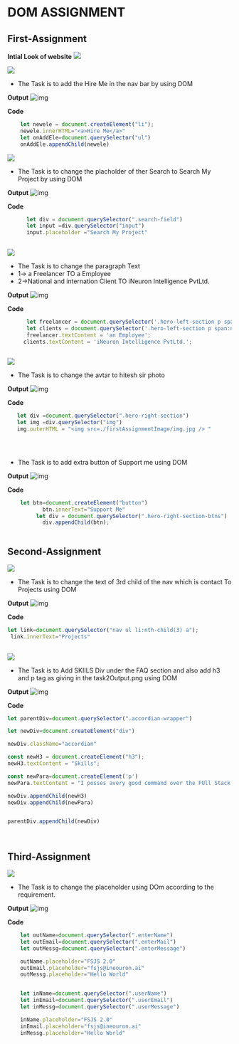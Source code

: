  # DOM ASSIGNMENT #

 ## First-Assignment ##
**Intial Look of website**
 ![](./firstAssignmentImage/Solution_snap/Intial.png)

![](https://img.shields.io/badge/-Task--1-brightgreen)

- The Task is to add the Hire Me in the nav bar  by using DOM

**Output**
![img](./firstAssignmentImage//Solution_snap/output-1.png)

**Code**

``` javascript
    let newele = document.createElement("li");
    newele.innerHTML="<a>Hire Me</a>"
    let onAddEle=document.querySelector("ul")
    onAddEle.appendChild(newele)
 ```


![](https://img.shields.io/badge/-Task--2-brightgreen)

- The Task is to change the placholder of ther Search to Search My Project by using DOM

**Output**
![img](./firstAssignmentImage/Solution_snap/output-2.png)

**Code**

``` javascript
      let div = document.querySelector(".search-field")
      let input =div.querySelector("input")
      input.placeholder ="Search My Project"
   
 ```
 



![](https://img.shields.io/badge/-Task--3-brightgreen)

- The Task is to  change the paragraph Text
 - 1-> a Freelancer TO a Employee
 - 2->National and internation Client TO iNeuron Intelligence PvtLtd.

**Output**
![img](./firstAssignmentImage/Solution_snap/output-3.png)

**Code**

``` javascript
      let freelancer = document.querySelector('.hero-left-section p span:nth-child(3)');
      let clients = document.querySelector('.hero-left-section p span:nth-child(5)');
      freelancer.textContent = 'an Employee';
     clients.textContent = 'iNeuron Intelligence PvtLtd.';
   
 ```

 

![](https://img.shields.io/badge/-Task--4-brightgreen)

- The Task is to  change the avtar to hitesh sir photo

**Output**
![img](./firstAssignmentImage/Solution_snap/output-4.png)

**Code**

``` javascript
   let div =document.querySelector(".hero-right-section")
   let img =div.querySelector("img")
   img.outerHTML = "<img src=./firstAssignmentImage/img.jpg /> "

  
   
 ```
 
 
- The Task is to  add extra button of Support me  using DOM

**Output**
![img](./firstAssignmentImage/Solution_snap/output-5.png)

**Code**

``` javascript
    let btn=document.createElement("button")
           btn.innerText="Support Me"
         let div = document.querySelector(".hero-right-section-btns")
           div.appendChild(btn);
   
 ```
 

 ## Second-Assignment ##

 ![](https://img.shields.io/badge/-Task--1-red)

 - The Task is to  change the text of 3rd child of the nav which is contact To Projects using DOM

**Output**
![img](./secondAssignmentImage/Solution/output-1.png)

**Code**

``` javascript
let link=document.querySelector("nav ul li:nth-child(3) a");
 link.innerText="Projects"
   
 ```

 ![](https://img.shields.io/badge/-Task--2-red)

 - The Task is to  Add SKIILS Div under the FAQ section and also add h3 and p tag as giving in the task2Output.png using DOM

**Output**
![img](./secondAssignmentImage/Solution/output-2.png)

**Code**

``` javascript
let parentDiv=document.querySelector(".accordian-wrapper")

let newDiv=document.createElement("div")

newDiv.className="accordian"

const newH3 = document.createElement("h3");
newH3.textContent = "Skills";

const newPara=document.createElement('p')
newPara.textContent = "I posses avery good command over the FUll Stack Devlopment tecgnologies like MERN which can seen in my work over the Github"

newDiv.appendChild(newH3)
newDiv.appendChild(newPara)


parentDiv.appendChild(newDiv)

   
 ```



 ## Third-Assignment ##

  ![](https://img.shields.io/badge/-Task--1-violet)
  

  - The Task is to  change the placeholder using DOm according to the requirement.

**Output**
![img](./thirdAssignmentImage/Solution/output-1.png)

**Code**

``` javascript
    let outName=document.querySelector(".enterName")
    let outEmail=document.querySelector(".enterMail")
    let outMessg=document.querySelector(".enterMessage")

    outName.placeholder="FSJS 2.0"
    outEmail.placeholder="fsjs@ineouron.ai"
    outMessg.placeholder="Hello World"


    let inName=document.querySelector(".userName")
    let inEmail=document.querySelector(".userEmail")
    let inMessg=document.querySelector(".userMessage")

    inName.placeholder="FSJS 2.0"
    inEmail.placeholder="fsjs@ineouron.ai"
    inMessg.placeholder="Hello World"

   
 ```